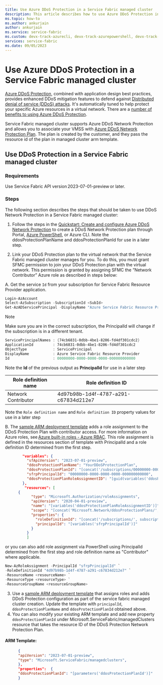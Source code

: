 ```yaml
---
title: Use Azure DDoS Protection in a Service Fabric managed cluster
description: This article describes how to use Azure DDoS Protection in a Service Fabric managed cluster.
ms.topic: how-to
ms.author: ankurjain
author: ankurjain
ms.service: service-fabric
ms.custom: devx-track-azurecli, devx-track-azurepowershell, devx-track-arm-template
services: service-fabric
ms.date: 09/05/2023
---
```


# Use Azure DDoS Protection in a Service Fabric managed cluster

[Azure DDoS Protection](../ddos-protection/ddos-protection-overview.md), combined with application design best practices, provides enhanced DDoS mitigation features to defend against [Distributed denial of service (DDoS) attacks](https://www.microsoft.com/en-us/security/business/security-101/what-is-a-ddos-attack). It's automatically tuned to help protect your specific Azure resources in a virtual network. There are a [number of benefits to using Azure DDoS Protection](../ddos-protection/ddos-protection-overview.md#azure-ddos-protection-key-features).

Service Fabric managed cluster supports Azure DDoS Network Protection and allows you to associate your VMSS with [Azure DDoS Network Protection Plan](../ddos-protection/ddos-protection-sku-comparison.md). The plan is created by the customer, and they pass the resource id of the plan in managed cluster arm template.

## Use DDoS Protection in a Service Fabric managed cluster

### Requirements

Use Service Fabric API version 2023-07-01-preview or later.

### Steps

The following section describes the steps that should be taken to use DDoS Network Protection in a Service Fabric managed cluster: 

1. Follow the steps in the [Quickstart: Create and configure Azure DDoS Network Protection](../ddos-protection/manage-ddos-protection.md) to create a DDoS Network Protection plan through Portal, [Azure PowerShell](../ddos-protection/manage-ddos-protection-powershell.md), or Azure CLI. Note the ddosProtectionPlanName and ddosProtectionPlanId for use in a later step. 

2. Link your DDoS Protection plan to the virtual network that the Service Fabric managed cluster manages for you. To do this, you must grant SFMC permission to join your DDoS Protection plan with the virtual network. This permission is granted by assigning SFMC the “Network Contributor” Azure role as described in steps below:

A. Get the service `Id` from your subscription for Service Fabric Resource Provider application.
   ```powershell
   Login-AzAccount
   Select-AzSubscription -SubscriptionId <SubId>
   Get-AzADServicePrincipal -DisplayName "Azure Service Fabric Resource Provider"
   ```

   > [!NOTE]
   > Make sure you are in the correct subscription, the PrincipalId will change if the subscription is in a different tenant.

   ```powershell
   ServicePrincipalNames : {74cb6831-0dbb-4be1-8206-fd4df301cdc2}
   ApplicationId         : 74cb6831-0dbb-4be1-8206-fd4df301cdc2
   ObjectType            : ServicePrincipal
   DisplayName           : Azure Service Fabric Resource Provider
   Id                    : 00000000-0000-0000-0000-000000000000
   ```

   Note the **Id** of the previous output as **PrincipalId** for use in a later step

   |Role definition name|Role definition ID|
   |----|-------------------------------------|
   |Network Contributor|4d97b98b-1d4f-4787-a291-c67834d212e7|

   Note the `Role definition name` and `Role definition ID` property values for use in a later step


       
B. The [sample ARM deployment template](https://github.com/Azure-Samples/service-fabric-cluster-templates/tree/master/SF-Managed-Standard-SKU-1-NT-DDoSNwProtection) adds a role assignment to the DDoS Protection Plan with contributor access. For more information on Azure roles, see [Azure built-in roles - Azure RBAC](../role-based-access-control/built-in-roles.md#all). This role assignment is defined in the resources section of template         with PrincipalId and a role definition ID determined from the first step. 


```json
        "variables": { 
          "sfApiVersion": "2023-07-01-preview", 
          "ddosProtectionPlanName": "YourDDoSProtectionPlan", 
          "ddosProtectionPlanId": "[concat('/subscriptions/00000000-0000-0000-0000-000000000000/resourceGroups/sampleRg/providers/Microsoft.Network/ddosProtectionPlans/', variables('ddosProtectionPlanName'))]", 
          "sfrpPrincipalId": "00000000-0000-0000-0000-000000000000",
          "ddosProtectionPlanRoleAssignmentID": "[guid(variables('ddosProtectionPlanId'), 'SFRP-Role')]" 
        }, 
         "resources": [ 
      { 
            "type": "Microsoft.Authorization/roleAssignments", 
            "apiVersion": "2020-04-01-preview", 
            "name": "[variables('ddosProtectionPlanRoleAssignmentID')]", 
            "scope": "[concat('Microsoft.Network/ddosProtectionPlans/', variables('ddosProtectionPlanName'))]", 
            "properties": { 
              "roleDefinitionId": "[concat('/subscriptions/', subscription().subscriptionId, '/providers/Microsoft.Authorization/roleDefinitions/', '4d97b98b-1d4f-4787-a291-c67834d212e7')]", 
              "principalId": "[variables('sfrpPrincipalId')]" 
            } 
          } 
          ]
```

or you can also add role assignment via PowerShell using PrincipalId determined from the first step and role definition name as "Contributor" where applicable.

   ```powershell
New-AzRoleAssignment -PrincipalId "sfrpPrincipalId" `
-RoleDefinitionId "4d97b98b-1d4f-4787-a291-c67834d212e7" `
-ResourceName <resourceName> `
-ResourceType <resourceType> `
-ResourceGroupName <resourceGroupName>
   ```

3.	Use a [sample ARM deployment template](https://github.com/Azure-Samples/service-fabric-cluster-templates/tree/master/SF-Managed-Standard-SKU-1-NT-DDoSNwProtection) that assigns roles and adds DDoS Protection configuration as part of the service fabric managed cluster creation. Update the template with `principalId`, `ddosProtectionPlanName` and `ddosProtectionPlanId` obtained above.
4.	You can also modify your existing ARM template and add new property `ddosProtectionPlanId` under Microsoft.ServiceFabric/managedClusters resource that takes the resource ID of the DDoS Protection Network Protection Plan.

#### ARM Template:

```json
      {
      "apiVersion": "2023-07-01-preview",
      "type": "Microsoft.ServiceFabric/managedclusters",
      },
      "properties":  {
      "ddosProtectionPlanId": "[parameters('ddosProtectionPlanId')]"
      }
```
